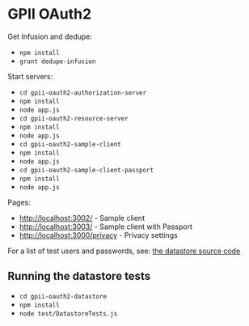 GPII OAuth2
===========

Get Infusion and dedupe:

- `npm install`
- `grunt dedupe-infusion`

Start servers:

- `cd gpii-oauth2-authorization-server`
- `npm install`
- `node app.js`
- `cd gpii-oauth2-resource-server`
- `npm install`
- `node app.js`
- `cd gpii-oauth2-sample-client`
- `npm install`
- `node app.js`
- `cd gpii-oauth2-sample-client-passport`
- `npm install`
- `node app.js`

Pages:

- [http://localhost:3002/](http://localhost:3002/) - Sample client
- [http://localhost:3003/](http://localhost:3003/) - Sample client with Passport
- [http://localhost:3000/privacy](http://localhost:3000/privacy) - Privacy settings

For a list of test users and passwords, see: [the datastore source code](gpii-oauth2-datastore/index.js)

Running the datastore tests
---------------------------

- `cd gpii-oauth2-datastore`
- `npm install`
- `node test/DatastoreTests.js`
